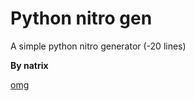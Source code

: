 # Python nitro gen 
A simple python nitro generator (-20 lines)

**By natrix**

[omg](https://github.com/natrixdev)
